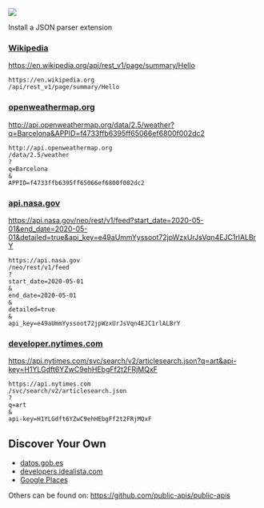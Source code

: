![](https://dummyimage.com/3000x2000/ffffff/000000.jpg&text=++++++++++++++APIs++++++++++++++)

Install a JSON parser extension

### [Wikipedia](https://en.wikipedia.org/w/api.php)

https://en.wikipedia.org/api/rest_v1/page/summary/Hello

```
https://en.wikipedia.org
/api/rest_v1/page/summary/Hello
```

### [openweathermap.org](https://openweathermap.org/)

http://api.openweathermap.org/data/2.5/weather?q=Barcelona&APPID=f4733ffb6395ff65066ef6800f002dc2

```
http://api.openweathermap.org
/data/2.5/weather
?
q=Barcelona
&
APPID=f4733ffb6395ff65066ef6800f002dc2
```

### [api.nasa.gov](https://api.nasa.gov/)

https://api.nasa.gov/neo/rest/v1/feed?start_date=2020-05-01&end_date=2020-05-01&detailed=true&api_key=e49aUmmYyssoot72jpWzxUrJsVqn4EJC1rlALBrY

```
https://api.nasa.gov
/neo/rest/v1/feed
?
start_date=2020-05-01
&
end_date=2020-05-01
&
detailed=true
&
api_key=e49aUmmYyssoot72jpWzxUrJsVqn4EJC1rlALBrY
```

### [developer.nytimes.com](https://developer.nytimes.com/)

https://api.nytimes.com/svc/search/v2/articlesearch.json?q=art&api-key=H1YLGdft6YZwC9ehHEbgFf2t2FRjMQxF

```
https://api.nytimes.com
/svc/search/v2/articlesearch.json
?
q=art
&
api-key=H1YLGdft6YZwC9ehHEbgFf2t2FRjMQxF
```

## Discover Your Own

- [datos.gob.es](https://datos.gob.es/)
- [developers.idealista.com](https://developers.idealista.com/)
- [Google Places](https://developers.google.com/places/web-service/intro)

Others can be found on: https://github.com/public-apis/public-apis
